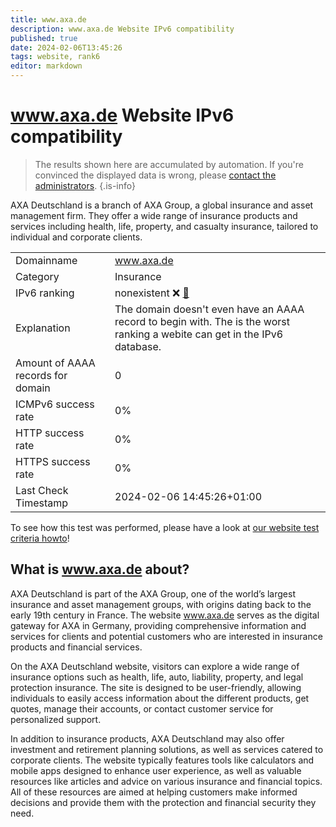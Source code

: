 ```yaml
---
title: www.axa.de
description: www.axa.de Website IPv6 compatibility
published: true
date: 2024-02-06T13:45:26
tags: website, rank6
editor: markdown
---
```


# www.axa.de Website IPv6 compatibility

> The results shown here are accumulated by automation. If you're convinced the displayed data is wrong, please [contact the administrators](/howto/chat). 
{.is-info}

AXA Deutschland is a branch of AXA Group, a global insurance and asset management firm. They offer a wide range of insurance products and services including health, life, property, and casualty insurance, tailored to individual and corporate clients.


|   |   |
| - | - |
| Domainname | www.axa.de
| Category | Insurance |
| IPv6 ranking | nonexistent :x: [🔗](/howto/ranking) |
| Explanation | The domain doesn't even have an AAAA record to begin with. The is the worst ranking a webite can get in the IPv6 database. |
| Amount of AAAA records for domain | 0 |
| ICMPv6 success rate | 0%|
| HTTP success rate | 0% |
| HTTPS success rate | 0% |
| Last Check Timestamp | 2024-02-06 14:45:26+01:00 |

To see how this test was performed, please have a look at [our website test criteria howto](/howto/testcriteria/website)!


## What is www.axa.de about?
AXA Deutschland is part of the AXA Group, one of the world’s largest insurance and asset management groups, with origins dating back to the early 19th century in France. The website www.axa.de serves as the digital gateway for AXA in Germany, providing comprehensive information and services for clients and potential customers who are interested in insurance products and financial services.

On the AXA Deutschland website, visitors can explore a wide range of insurance options such as health, life, auto, liability, property, and legal protection insurance. The site is designed to be user-friendly, allowing individuals to easily access information about the different products, get quotes, manage their accounts, or contact customer service for personalized support.

In addition to insurance products, AXA Deutschland may also offer investment and retirement planning solutions, as well as services catered to corporate clients. The website typically features tools like calculators and mobile apps designed to enhance user experience, as well as valuable resources like articles and advice on various insurance and financial topics. All of these resources are aimed at helping customers make informed decisions and provide them with the protection and financial security they need.


